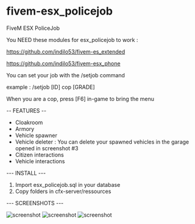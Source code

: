 # fivem-esx_policejob
FiveM ESX PoliceJob

You NEED these modules for esx_policejob to work :

https://github.com/indilo53/fivem-es_extended

https://github.com/indilo53/fivem-esx_phone

You can set your job with the /setjob command

example : /setjob [ID] cop [GRADE]

When you are a cop, press [F6] in-game to bring the menu

-- FEATURES --

- Cloakroom
- Armory
- Vehicle spawner
- Vehicle deleter : You can delete your spawned vehicles in the garage opened in screenshot #3
- Citizen interactions
- Vehicle interactions

--- INSTALL ---

1) Import esx_policejob.sql in your database
2) Copy folders in cfx-server/ressources

--- SCREENSHOTS ---

![screenshot](http://gta-metropolis.ml/Files/Image/Sans%20titre10.png)
![screenshot](https://img15.hostingpics.net/pics/242257FiveM2017042700555550.png)
![screenshot](https://img15.hostingpics.net/pics/423745FiveM2017042700563518.png)
